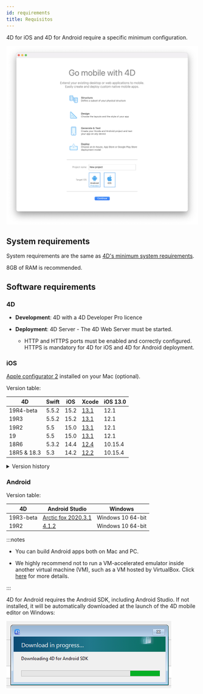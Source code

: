```yaml
---
id: requirements
title: Requisitos
---
```


4D for iOS and 4D for Android require a specific minimum configuration.

![Welcome page](img/welcome-page.png)


## System requirements

System requirements are the same as [4D's minimum system requirements](https://us.4d.com/product-download/Feature-Release).

8GB of RAM is recommended.


## Software requirements

### 4D

- **Development**: 4D with a 4D Developer Pro licence

- **Deployment**: 4D Server - The 4D Web Server must be started.
    - HTTP and HTTPS ports must be enabled and correctly configured. HTTPS is mandatory for 4D for iOS and 4D for Android deployment.


### iOS

[Apple configurator 2](https://itunes.apple.com/us/app/apple-configurator-2/id1037126344) installed on your Mac (optional).

Version table:

| 4D          | Swift | iOS  | Xcode                                                                                                             | iOS 13.0 |
| ----------- | ----- | ---- | ----------------------------------------------------------------------------------------------------------------- | -------- |
| 19R4-beta   | 5.5.2 | 15.2 | [13.1](https://developer.apple.com/services-account/download?path=/Developer_Tools/Xcode_13.2.1/Xcode_13.2.1.xip) | 12.1     |
| 19R3        | 5.5.2 | 15.2 | [13.1](https://developer.apple.com/services-account/download?path=/Developer_Tools/Xcode_13.2.1/Xcode_13.2.1.xip) | 12.1     |
| 19R2        | 5.5   | 15.0 | [13.1](https://developer.apple.com/services-account/download?path=/Developer_Tools/Xcode_13/Xcode_13.1.xip)       | 12.1     |
| 19          | 5.5   | 15.0 | [13.1](https://developer.apple.com/services-account/download?path=/Developer_Tools/Xcode_13/Xcode_13.1.xip)       | 12.1     |
| 18R6        | 5.3.2 | 14.4 | [12.4](https://developer.apple.com/services-account/download?path=/Developer_Tools/Xcode_12.4/Xcode_12.4.xip)     | 10.15.4  |
| 18R5 & 18.3 | 5.3   | 14.2 | [12.2](https://developer.apple.com/services-account/download?path=/Developer_Tools/Xcode_12.2/Xcode_12.2.xip)     | 10.15.4  |

<details><summary>Version history</summary>

| 4D   | Swift | iOS  | Xcode  | iOS 13.0 |
| ---- | ----- | ---- | ------ | -------- |
| 18R4 | 5.3   | 14.0 | 12.0   | 10.15.4  |
| 18R3 | 5.2.4 | 13.5 | 11.5   | 10.15.2  |
| 18.2 | 5.2   | 13.4 | 11.4   | 10.15.2  |
| 18.1 | 5.1.3 | 13.3 | 11.3.1 | 10.14.4  |
| 18R2 | 5.1.3 | 13.3 | 11.3.1 | 10.14.4  |
| 18   | 5.1   | 13.2 | 11.2   | 10.14.4  |
| 17R6 | 5.0   | 12.2 | 10.2.1 | 10.14.4  |
| 17R5 | 4.2.1 | 12.2 | 10.2   | 10.14.3  |
| 17R4 | 4.2.1 | 12   | 10.1   | 10.13.6  |
| 17R3 | 4.2   | 12   | 10.0   | 10.13.6  |
| 17R2 | 4.1.2 | 11.4 | 9.4    | 10.13.2  |
| 17R2 | 4.1   | 11.3 | 9.3.1  | 10.13.2  |
</details>

### Android

Version table:

| 4D        | Android Studio                                                      | Windows           |
| --------- | ------------------------------------------------------------------- | ----------------- |
| 19R3-beta | [Arctic fox 2020.3.1](https://developer.android.com/studio/archive) | Windows 10 64-bit |
| 19R2      | [4.1.2](https://developer.android.com/studio/archive)               | Windows 10 64-bit |

:::notes

- You can build Android apps both on Mac and PC.

- We highly recommend not to run a VM-accelerated emulator inside another virtual machine (VM), such as a VM hosted by VirtualBox. Click [here](https://developer.android.com/studio/run/emulator-acceleration) for more details.

:::

4D for Android requires the Android SDK, including Android Studio. If not installed, it will be automatically downloaded at the launch of the 4D mobile editor on Windows:

![sdk](img/install-android.png)









